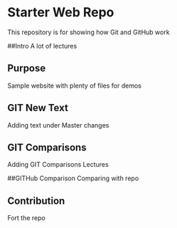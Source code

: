 # Starter Web Repo

This repository is for showing how Git and GitHub work

##Intro
A lot of lectures

## Purpose

Sample website with plenty of files for demos

## GIT New Text
Adding text under Master changes

## GIT Comparisons
Adding GIT Comparisons Lectures

##GITHub Comparison
Comparing with repo

## Contribution
Fort the repo
